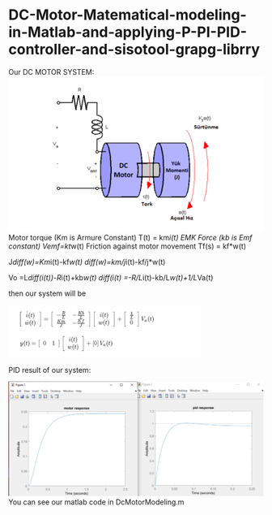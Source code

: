 # DC-Motor-Matematical-modeling-in-Matlab-and-applying-P-PI-PID-controller-and-sisotool-grapg-librry
Our DC MOTOR SYSTEM:
![Medal](https://github.com/btknzn/DC-Motor-Matematical-modeling-in-Matlab-and-applying-P-PI-PID-controller-and-sisotool-grapg-librry/blob/master/DCMotor.PNG)
Motor torque (Km is Armure Constant)
T(t) = km*i(t)
EMK Force (kb is Emf constant)
Vemf=kt*w(t)
Friction against motor movement
Tf(s) = kf*w(t)

J*diff(w)=Km*i(t)-kf*w(t)
diff(w)=km/j*i(t)-kf/j*w(t)

Vo =L*diff(i(t))-R*i(t)+kb*w(t)
diff(i(t) =-R/L*i(t)-kb/L*w(t)+1/L*Va(t)

then our system will be

![Medal](https://github.com/btknzn/DC-Motor-Matematical-modeling-in-Matlab-and-applying-P-PI-PID-controller-and-sisotool-grapg-librry/blob/master/System.PNG)

PID result of our system:

![Medal](https://github.com/btknzn/DC-Motor-Matematical-modeling-in-Matlab-and-applying-P-PI-PID-controller-and-sisotool-grapg-librry/blob/master/Capture.PNG)
You can see our matlab code in DcMotorModeling.m
